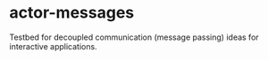 # actor-messages
Testbed for decoupled communication (message passing) ideas for interactive applications.
